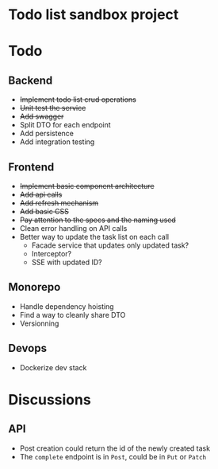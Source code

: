 # Todo list sandbox project

# Todo
## Backend
 - ~~Implement todo list crud operations~~
 - ~~Unit test the service~~
 - ~~Add swagger~~
 - Split DTO for each endpoint
 - Add persistence
 - Add integration testing

## Frontend
 - ~~Implement basic component architecture~~
 - ~~Add api calls~~
 - ~~Add refresh mechanism~~
 - ~~Add basic CSS~~
 - ~~Pay attention to the specs and the naming used~~
 - Clean error handling on API calls
 - Better way to update the task list on each call
    - Facade service that updates only updated task?
    - Interceptor?
    - SSE with updated ID?

## Monorepo
 - Handle dependency hoisting
 - Find a way to cleanly share DTO
 - Versionning

## Devops
 - Dockerize dev stack

# Discussions

## API
 - Post creation could return the id of the newly created task
 - The `complete` endpoint is in `Post`, could be in `Put` or `Patch`
